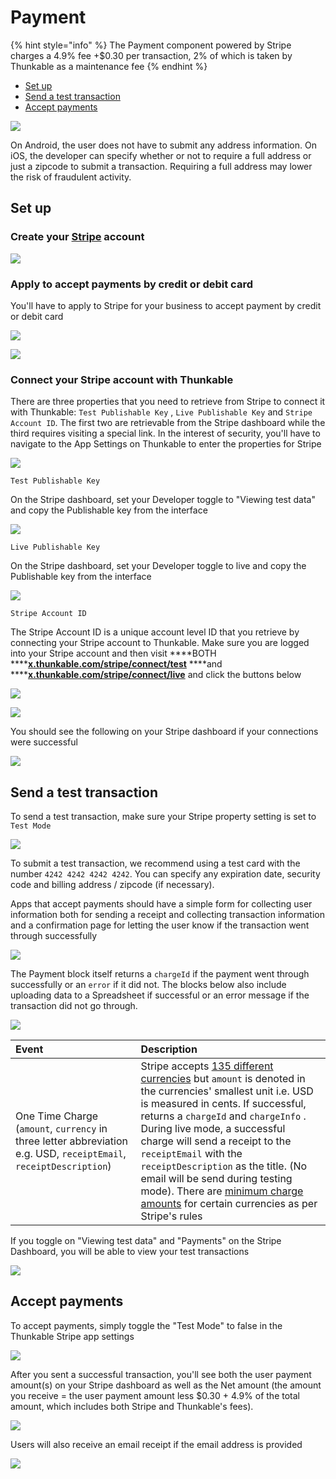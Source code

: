 # Payment

{% hint style="info" %}
The Payment component powered by Stripe charges a 4.9% fee +$0.30 per transaction, 2% of which is taken by Thunkable as a maintenance fee
{% endhint %}

* [Set up](payment.md#set-up)
* [Send a test transaction](payment.md#send-a-test-transaction)
* [Accept payments](payment.md#accept-payments)

![](../../../../.gitbook/assets/thunkable-documentation-exhibits-71.png)

On Android, the user does not have to submit any address information. On iOS, the developer can specify whether or not to require a full address or just a zipcode to submit a transaction. Requiring a full address may lower the risk of fraudulent activity.

## Set up

### Create your [Stripe](https://stripe.com/) account

![](../../../../.gitbook/assets/payment-stripe-fig-1%20%281%29.png)

### Apply to accept payments by credit or debit card

You'll have to apply to Stripe for your business to accept payment by credit or debit card

![](../../../../.gitbook/assets/payment-stripe-fig-2%20%282%29.png)

![](../../../../.gitbook/assets/payment-stripe-fig-3.png)

### Connect your Stripe account with Thunkable

There are three properties that you need to retrieve from Stripe to connect it with Thunkable: `Test Publishable Key` , `Live Publishable Key` and `Stripe Account ID`. The first two are retrievable from the Stripe dashboard while the third requires visiting a special link. In the interest of security, you'll have to navigate to the App Settings on Thunkable to enter the properties for Stripe

![](../../../../.gitbook/assets/payment-stripe-fig-7%20%284%29.png)

`Test Publishable Key`

On the Stripe dashboard, set your Developer toggle to "Viewing test data" and copy the Publishable key from the interface



![](../../../../.gitbook/assets/payment-stripe-fig-8%20%281%29.png)

`Live Publishable Key`

On the Stripe dashboard, set your Developer toggle to live and copy the Publishable key from the interface

![](../../../../.gitbook/assets/payment-stripe-fig-9%20%282%29.png)

`Stripe Account ID`

The Stripe Account ID is a unique account level ID that you retrieve by connecting your Stripe account to Thunkable. Make sure you are logged into your Stripe account and then visit ****BOTH ****[**x.thunkable.com/stripe/connect/test**](https://x.thunkable.com/stripe/connect/test) ****and ****[**x.thunkable.com/stripe/connect/live**](https://x.thunkable.com/stripe/connect/live) and click the buttons below

![](../../../../.gitbook/assets/payment-stripe-fig-10%20%281%29.png)

![](../../../../.gitbook/assets/payment-stripe-fig-11.png)

You should see the following on your Stripe dashboard if your connections were successful

![](../../../../.gitbook/assets/payment-stripe-fig-18%20%281%29.png)

## Send a test transaction

To send a test transaction, make sure your Stripe property setting is set to `Test Mode`

![](../../../../.gitbook/assets/payment-stripe-fig-7%20%282%29.png)

To submit a test transaction, we recommend using a test card with the number `4242 4242 4242 4242`. You can specify any expiration date, security code and billing address / zipcode \(if necessary\).

Apps that accept payments should have a simple form for collecting user information both for sending a receipt and collecting transaction information and a confirmation page for letting the user know if the transaction went through successfully

![](../../../../.gitbook/assets/payment-stripe-fig-12%20%281%29.png)

The Payment block itself returns a `chargeId` if the payment went through successfully or an `error` if it did not. The blocks below also include uploading data to a Spreadsheet if successful or an error message if the transaction did not go through.

![](../../../../.gitbook/assets/payment-stripe-fig-4%20%281%29.png)

| Event | Description |
| :--- | :--- |
| One Time Charge \(`amount`, `currency` in three letter abbreviation e.g. USD, `receiptEmail`, `receiptDescription`\) | Stripe accepts [135 different currencies](https://stripe.com/docs/currencies#charge-currencies) but `amount` is denoted in the currencies' smallest unit i.e. USD is measured in cents. If successful, returns a `chargeId` and `chargeInfo` . During live mode, a successful charge will send a receipt to the `receiptEmail` with the `receiptDescription` as the title. \(No email will be send during testing mode\). There are [minimum charge amounts](https://stripe.com/docs/currencies#charge-currencies) for certain currencies as per Stripe's rules |

If you toggle on "Viewing test data" and "Payments" on the Stripe Dashboard, you will be able to view your test transactions

![](../../../../.gitbook/assets/payment-stripe-fig-15%20%281%29.png)

## Accept payments

To accept payments, simply toggle the "Test Mode" to false in the Thunkable Stripe app settings

![](../../../../.gitbook/assets/payment-stripe-fig-14.png)

After you sent a successful transaction, you'll see both the user payment amount\(s\) on your Stripe dashboard as well as the Net amount \(the amount you receive = the user payment amount less $0.30 + 4.9% of the total amount, which includes both Stripe and Thunkable's fees\).

![](../../../../.gitbook/assets/payment-stripe-fig-16.png)

Users will also receive an email receipt if the email address is provided

![](../../../../.gitbook/assets/payment-stripe-fig-17.png)

